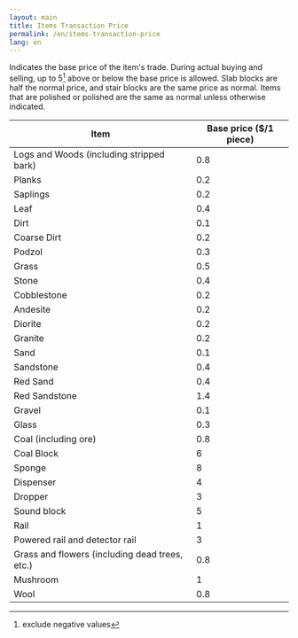 ```yaml
---
layout: main
title: Items Transaction Price
permalink: /en/items-transaction-price
lang: en
---
```


Indicates the base price of the item's trade.
During actual buying and selling, up to 5[^1] above or below the base price is allowed.
Slab blocks are half the normal price, and stair blocks are the same price as normal. Items that are polished or polished are the same as normal unless otherwise indicated.
[^1]: exclude negative values

| Item | Base price ($/1 piece) |
| --- | --- |
| Logs and Woods (including stripped bark) | 0.8 |
| Planks | 0.2 |
| Saplings | 0.2 |
| Leaf | 0.4 |
| Dirt | 0.1 |
| Coarse Dirt | 0.2 |
| Podzol | 0.3 |
| Grass | 0.5 |
| Stone | 0.4 |
| Cobblestone | 0.2 |
| Andesite | 0.2 |
| Diorite | 0.2 |
| Granite | 0.2 |
| Sand | 0.1 |
| Sandstone | 0.4 |
| Red Sand | 0.4 |
| Red Sandstone | 1.4 |
| Gravel | 0.1 |
| Glass | 0.3 |
| Coal (including ore) | 0.8 |
| Coal Block | 6 |
| Sponge | 8 |
| Dispenser | 4 |
| Dropper | 3 |
| Sound block | 5 |
| Rail | 1 |
| Powered rail and detector rail | 3 |
| Grass and flowers (including dead trees, etc.) | 0.8 |
| Mushroom | 1 |
| Wool | 0.8 |
